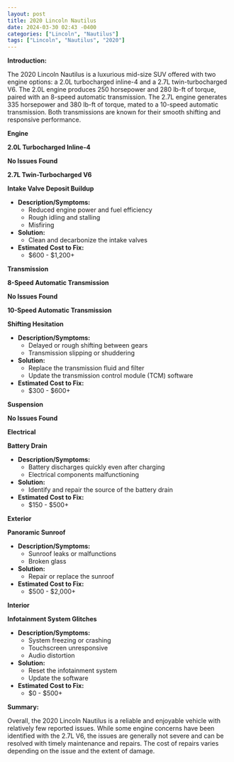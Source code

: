 ```yaml
---
layout: post
title: 2020 Lincoln Nautilus
date: 2024-03-30 02:43 -0400
categories: ["Lincoln", "Nautilus"]
tags: ["Lincoln", "Nautilus", "2020"]
---
```

**Introduction:**

The 2020 Lincoln Nautilus is a luxurious mid-size SUV offered with two engine options: a 2.0L turbocharged inline-4 and a 2.7L twin-turbocharged V6. The 2.0L engine produces 250 horsepower and 280 lb-ft of torque, paired with an 8-speed automatic transmission. The 2.7L engine generates 335 horsepower and 380 lb-ft of torque, mated to a 10-speed automatic transmission. Both transmissions are known for their smooth shifting and responsive performance.

**Engine**

**2.0L Turbocharged Inline-4**

**No Issues Found**

**2.7L Twin-Turbocharged V6**

**Intake Valve Deposit Buildup**
* **Description/Symptoms:**
    * Reduced engine power and fuel efficiency
    * Rough idling and stalling
    * Misfiring
* **Solution:**
    * Clean and decarbonize the intake valves
* **Estimated Cost to Fix:**
    * $600 - $1,200+

**Transmission**

**8-Speed Automatic Transmission**

**No Issues Found**

**10-Speed Automatic Transmission**

**Shifting Hesitation**
* **Description/Symptoms:**
    * Delayed or rough shifting between gears
    * Transmission slipping or shuddering
* **Solution:**
    * Replace the transmission fluid and filter
    * Update the transmission control module (TCM) software
* **Estimated Cost to Fix:**
    * $300 - $600+

**Suspension**

**No Issues Found**

**Electrical**

**Battery Drain**
* **Description/Symptoms:**
    * Battery discharges quickly even after charging
    * Electrical components malfunctioning
* **Solution:**
    * Identify and repair the source of the battery drain
* **Estimated Cost to Fix:**
    * $150 - $500+

**Exterior**

**Panoramic Sunroof**
* **Description/Symptoms:**
    * Sunroof leaks or malfunctions
    * Broken glass
* **Solution:**
    * Repair or replace the sunroof
* **Estimated Cost to Fix:**
    * $500 - $2,000+

**Interior**

**Infotainment System Glitches**
* **Description/Symptoms:**
    * System freezing or crashing
    * Touchscreen unresponsive
    * Audio distortion
* **Solution:**
    * Reset the infotainment system
    * Update the software
* **Estimated Cost to Fix:**
    * $0 - $500+

**Summary:**

Overall, the 2020 Lincoln Nautilus is a reliable and enjoyable vehicle with relatively few reported issues. While some engine concerns have been identified with the 2.7L V6, the issues are generally not severe and can be resolved with timely maintenance and repairs. The cost of repairs varies depending on the issue and the extent of damage.
